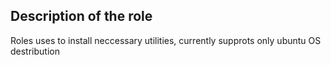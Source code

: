 ## Description of the role
Roles uses to install neccessary utilities, currently supprots only ubuntu OS destribution
